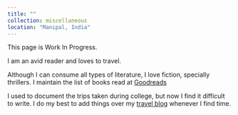 ```yaml
---
title: ""
collection: miscellaneous
location: "Manipal, India"
---
```

This page is Work In Progress.

I am an avid reader and loves to travel.

Although I can consume all types of literature, I love fiction, specially thrillers. I maintain the list of books read at [Goodreads](https://www.goodreads.com/anubhavapurva) 

I used to document the trips taken during college, but now I find it difficult to write. I do my best to add things over my [travel blog](https://anubhavapurva.wordpress.com/) whenever I find time.